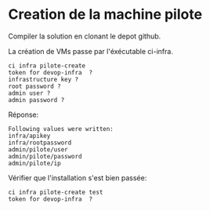 # Creation de la machine pilote

Compiler la solution en clonant le depot github.

La création de VMs passe par l'éxécutable ci-infra.

```
ci infra pilote-create
token for devop-infra  ?
infrastructure key ? 
root password ?
admin user ?
admin password ?
```

Réponse:
``` 
Following values were written:
infra/apikey
infra/rootpassword
admin/pilote/user
admin/pilote/password
admin/pilote/ip
```

Vérifier que l'installation s'est bien passée:
```
ci infra pilote-create test
token for devop-infra  ?
```